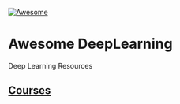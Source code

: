 [![Awesome](https://cdn.rawgit.com/sindresorhus/awesome/d7305f38d29fed78fa85652e3a63e154dd8e8829/media/badge.svg)](https://github.com/sindresorhus/awesome)

# Awesome DeepLearning
Deep Learning Resources 

## [Courses](https://github.com/xiaohu2015/awesome_deeplearning/blob/master/Courses.md)
